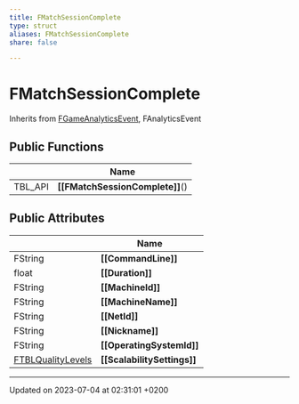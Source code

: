 ```yaml
---
title: FMatchSessionComplete
type: struct
aliases: FMatchSessionComplete
share: false

---
```


# FMatchSessionComplete





Inherits from [FGameAnalyticsEvent](/docs/SDK/Source/Classes/structFGameAnalyticsEvent.md), FAnalyticsEvent

## Public Functions

|                | Name           |
| -------------- | -------------- |
| TBL_API | **[[FMatchSessionComplete]]**() |

## Public Attributes

|                | Name           |
| -------------- | -------------- |
| FString | **[[CommandLine]]**  |
| float | **[[Duration]]**  |
| FString | **[[MachineId]]**  |
| FString | **[[MachineName]]**  |
| FString | **[[NetId]]**  |
| FString | **[[Nickname]]**  |
| FString | **[[OperatingSystemId]]**  |
| [FTBLQualityLevels](/docs/SDK/Source/Classes/structFTBLQualityLevels.md) | **[[ScalabilitySettings]]**  |

-------------------------------

Updated on 2023-07-04 at 02:31:01 +0200